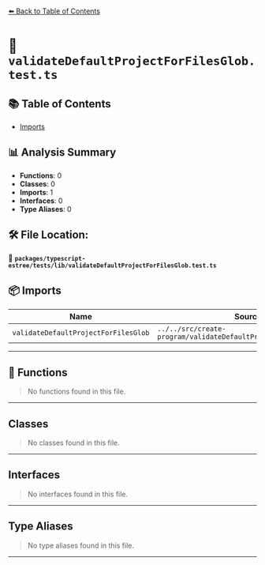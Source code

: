 [⬅️ Back to Table of Contents](../../../../index.md)

# 📄 `validateDefaultProjectForFilesGlob.test.ts`

## 📚 Table of Contents

- [Imports](#imports)

## 📊 Analysis Summary

- **Functions**: 0
- **Classes**: 0
- **Imports**: 1
- **Interfaces**: 0
- **Type Aliases**: 0

## 🛠️ File Location:
📂 **`packages/typescript-estree/tests/lib/validateDefaultProjectForFilesGlob.test.ts`**

## 📦 Imports

| Name | Source |
|------|--------|
| `validateDefaultProjectForFilesGlob` | `../../src/create-program/validateDefaultProjectForFilesGlob.js` |


---

## 🔧 Functions

> No functions found in this file.


---

## Classes

> No classes found in this file.


---

## Interfaces

> No interfaces found in this file.


---

## Type Aliases

> No type aliases found in this file.


---